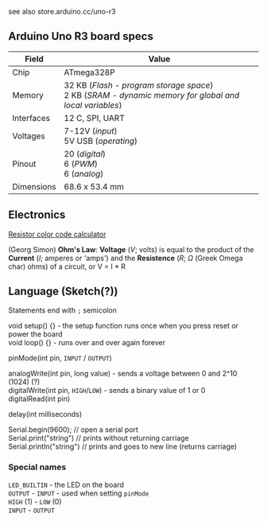 see also store.arduino.cc/uno-r3

## Arduino Uno R3 board specs

|Field | Value
---|---
|Chip|ATmega328P
|Memory|32 KB (*Flash - program storage space*)<br/>2 KB (*SRAM - dynamic memory for global and local variables*)|1 KB (*EEPROM*)
|Interfaces| 12 C, SPI, UART
|Voltages|7-12V (*input*)<br/>5V USB (*operating*)
|Pinout|20 (*digital*)<br/>6 (*PWM*)<br/>6 (*analog*)
|Dimensions|68.6 x 53.4 mm

## Electronics

[Resistor color code calculator](https://resistorcolorcodecalc.com/)

(Georg Simon) **Ohm's Law**: **Voltage** (*V*; volts) is equal to the product of the **Current** (*I*; amperes or 'amps') and the **Resistence** (*R*; *Ω* (Greek Omega char) ohms) of a circuit, or V = I * R


## Language (Sketch(?))

Statements end with `;` semicolon

void setup() {} -  the setup function runs once when you press reset or power the board  
void loop() {} - runs over and over again forever  


pinMode(int pin, `INPUT` / `OUTPUT`)

analogWrite(int pin, long value) - sends a voltage between 0 and 2^10 (1024) (?)  
digitalWrite(int pin, `HIGH`/`LOW`) - sends a binary value of 1 or 0  
digitalRead(int pin)  

delay(int milliseconds)

Serial.begin(9600); // open a serial port  
Serial.print("string") // prints without returning carriage  
Serial.println("string") // prints and goes to new line (returns carriage)

### Special names

`LED_BUILTIN` - the LED on the board  
`OUTPUT` - `INPUT` - used when setting `pinMode`  
`HIGH` (1) - `LOW` (0)  
`INPUT` - `OUTPUT`  
